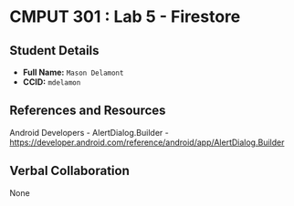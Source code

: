 # CMPUT 301 : Lab 5 - Firestore

## Student Details

- **Full Name:** `Mason Delamont`
- **CCID:** `mdelamon`

## References and Resources

Android Developers - AlertDialog.Builder - [https://developer.android.com/reference/android/app/AlertDialog.Builder
](url)

## Verbal Collaboration

None
